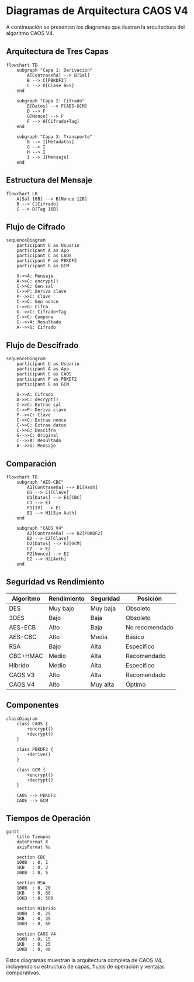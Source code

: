 # Diagramas de Arquitectura CAOS V4

A continuación se presentan los diagramas que ilustran la arquitectura del algoritmo CAOS V4.

## Arquitectura de Tres Capas

```mermaid
flowchart TD
    subgraph "Capa 1: Derivación"
        A[Contraseña] --> B[Sal]
        B --> C[PBKDF2]
        C --> D[Clave AES]
    end
    
    subgraph "Capa 2: Cifrado"
        E[Datos] --> F[AES-GCM]
        D --> F
        G[Nonce] --> F
        F --> H[Cifrado+Tag]
    end
    
    subgraph "Capa 3: Transporte"
        B --> I[Metadatos]
        G --> I
        H --> I
        I --> J[Mensaje]
    end
```

## Estructura del Mensaje

```mermaid
flowchart LR
    A[Sal 16B] --> B[Nonce 12B]
    B --> C[Cifrado]
    C --> D[Tag 16B]
```

## Flujo de Cifrado

```mermaid
sequenceDiagram
    participant U as Usuario
    participant A as App
    participant C as CAOS
    participant P as PBKDF2
    participant G as GCM
    
    U->>A: Mensaje
    A->>C: encrypt()
    C->>C: Gen sal
    C->>P: Deriva clave
    P-->>C: Clave
    C->>C: Gen nonce
    C->>G: Cifra
    G-->>C: Cifrado+Tag
    C->>C: Compone
    C-->>A: Resultado
    A-->>U: Cifrado
```

## Flujo de Descifrado

```mermaid
sequenceDiagram
    participant U as Usuario
    participant A as App
    participant C as CAOS
    participant P as PBKDF2
    participant G as GCM
    
    U->>A: Cifrado
    A->>C: decrypt()
    C->>C: Extrae sal
    C->>P: Deriva clave
    P-->>C: Clave
    C->>C: Extrae nonce
    C->>C: Extrae datos
    C->>G: Descifra
    G-->>C: Original
    C-->>A: Resultado
    A-->>U: Mensaje
```

## Comparación

```mermaid
flowchart TD
    subgraph "AES-CBC"
        A1[Contraseña] --> B1[Hash]
        B1 --> C1[Clave]
        D1[Datos] --> E1[CBC]
        C1 --> E1
        F1[IV] --> E1
        E1 --> H1[Sin Auth]
    end
    
    subgraph "CAOS V4"
        A2[Contraseña] --> B2[PBKDF2]
        B2 --> C2[Clave]
        D2[Datos] --> E2[GCM]
        C2 --> E2
        F2[Nonce] --> E2
        E2 --> H2[Auth]
    end
```

## Seguridad vs Rendimiento

| Algoritmo | Rendimiento | Seguridad | Posición |
|-----------|-------------|-----------|----------|
| DES       | Muy bajo    | Muy baja  | Obsoleto |
| 3DES      | Bajo        | Baja      | Obsoleto |
| AES-ECB   | Alto        | Baja      | No recomendado |
| AES-CBC   | Alto        | Media     | Básico |
| RSA       | Bajo        | Alta      | Específico |
| CBC+HMAC  | Medio       | Alta      | Recomendado |
| Híbrido   | Medio       | Alta      | Específico |
| CAOS V3   | Alto        | Alta      | Recomendado |
| CAOS V4   | Alto        | Muy alta  | Óptimo |

## Componentes

```mermaid
classDiagram
    class CAOS {
        +encrypt()
        +decrypt()
    }
    
    class PBKDF2 {
        +derive()
    }
    
    class GCM {
        +encrypt()
        +decrypt()
    }
    
    CAOS --> PBKDF2
    CAOS --> GCM
```

## Tiempos de Operación

```mermaid
gantt
    title Tiempos
    dateFormat X
    axisFormat %s
    
    section CBC
    100B  : 0, 1
    1KB   : 0, 2
    10KB  : 0, 5
    
    section RSA
    100B  : 0, 20
    1KB   : 0, 80
    10KB  : 0, 500
    
    section Híbrido
    100B  : 0, 25
    1KB   : 0, 35
    10KB  : 0, 60
    
    section CAOS V4
    100B  : 0, 15
    1KB   : 0, 25
    10KB  : 0, 40
```

Estos diagramas muestran la arquitectura completa de CAOS V4, incluyendo su estructura de capas, flujos de operación y ventajas comparativas. 